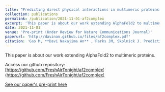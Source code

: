 ```yaml
---
title: "Predicting direct physical interactions in multimeric proteins with deep learning"
collection: publications
permalink: /publication/2021-11-01-af2complex
excerpt: 'This paper is about our work extending AlphaFold2 to multimeric proteins.'
date: 2021-11-01
venue: 'Pre-print (Under Review for Nature Communications Journal)'
paperurl: 'http://davinan.github.io/files/af2complex.pdf'
citation: 'Gao M, **Davi Nakajima An** , Parks JM, Skolnick J. Predicting direct physical interactions in multimeric proteins with deep learning. Under Review to Nature Communications Journal. Pre-print on bioRxiv; 2021.'
---
```

This paper is about our work extending AlphaFold2 to multimeric proteins.

Access our github repository: [https://github.com/FreshAirTonight/af2complex](https://github.com/FreshAirTonight/af2complex)

[See our paper's pre-print here](https://www.biorxiv.org/content/10.1101/2021.11.09.467949v1)